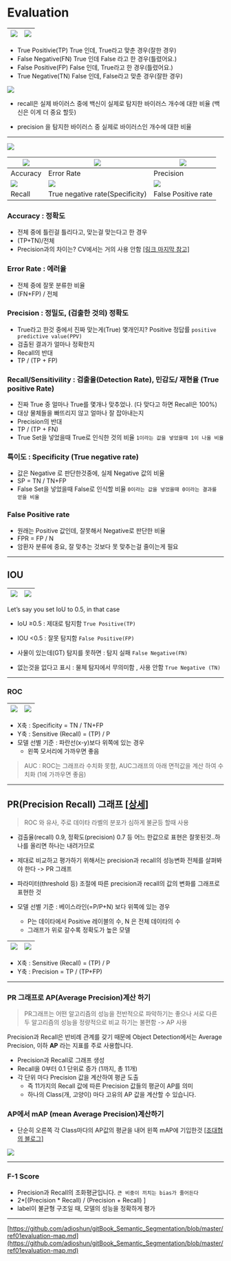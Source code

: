 # Evaluation 


|![](https://hoya012.github.io/assets/img/object_detection_fourth/fig3.PNG) |![](https://hoya012.github.io/assets/img/object_detection_fourth/fig4.PNG)|
|-|-|



- True Positivie(TP)	True 인데, True라고 맞춘 경우(잘한 경우)
- False Negative(FN)	True 인데 False 라고 한 경우(틀렸어요.)
- False Positive(FP)	False 인데, True라고 한 경우(틀렸어요.)
- True Negative(TN)	False 인데, False라고 맞춘 경우(잘한 경우)

![](https://i.imgur.com/4MHBJoz.png)
- recall은 실제 바이러스 중에 백신이 실제로 탐지한 바이러스 개수에 대한 비율 (백신은 이게 더 중요 할듯)

- precision 을 탐지한 바이러스 중 실제로 바이러스인 개수에 대한 비율

---

![](https://i.imgur.com/atBT1ux.png)

|![](https://i.imgur.com/OFpcgAc.png)|![](https://i.imgur.com/p6npcBu.png)|![](https://i.imgur.com/hf80DVr.png)|
|-|-|-|
|Accuracy|Error Rate|Precision|
|![](https://i.imgur.com/3VDqaKg.png)|![](https://i.imgur.com/LPZyApp.png)|![](https://i.imgur.com/qrtq4AU.png)|
|Recall|True negative rate(Specificity)|False Positive rate|


### Accuracy : 정확도 
- 전체 중에 틀린걸 틀리다고, 맞는걸 맞는다고 한 경우 
- (TP+TN)/전체 
- Precision과의 차이는? CV에서는 거의 사용 안함 [[링크 마지막 참고]](https://darkpgmr.tistory.com/162?category=460965)

### Error Rate : 에러율 
- 전체 중에 잘못 분류한 비율 
- (FN+FP) / 전체 

### **Precision** : 정밀도, (검출한 것의) 정확도
- True라고 한것 중에서 진짜 맞는게(True) 몇개인지? Positive 정답률 `positive predictive value(PPV)`
- 검출된 결과가 얼마나 정확한지
- Recall의 반대 
- TP / (TP + FP)

### **Recall**/Sensitivility : 검출율(Detection Rate), 민감도/ 재현율 (True positive Rate)
- 진짜 True 중 얼마나 True를 몇개나 맞추었나. (다 맞다고 하면 Recall은 100%)
- 대상 물체들을 빠뜨리지 않고 얼마나 잘 잡아내는지
- Precision의 반대 
- TP / (TP + FN) 
- True Set을 넣었을때 True로 인식한 것의 비율 `1이라는 값을 넣었을때 1이 나올 비율  `

### 특이도 : Specificity (True negative rate)
- 값은 Negative 로 판단한것중에, 실제 Negative 값의 비율
- SP = TN / TN+FP
- False Set을 넣었을때 False로 인식할 비율  `0이라는 값을 넣었을때 0이라는 결과를 얻을 비율 `

### False Positive rate
- 원래는 Positive 값인데, 잘못해서 Negative로 판단한 비율
- FPR = FP / N
- 암환자 분류에 중요, 잘 맞추는 것보다 못 맞추는걸 줄이는게 필요 

---

## IOU

|![](https://hoya012.github.io/assets/img/object_detection_fourth/fig1.PNG)|![](https://i.imgur.com/MiOToDt.png)|
|-|-|

Let’s say you set IoU to 0.5, in that case

-   IoU ≥0.5 : 제대로 탐지함 `True Positive(TP)`

-   IOU <0.5 : 잘못 탐지함 `False Positive(FP)`

-   사물이 있는데(GT) 탐지를 못하면 : 탐지 실패 `False Negative(FN)`

-   없는것을 없다고 표시 : 물체 탐지에서 무의미함 , 사용 안함 `True Negative (TN)`



---



### ROC 
|![](https://i.imgur.com/UJAOjp8.png)|![](https://scikit-learn.org/stable/_images/sphx_glr_plot_roc_001.png)|
|-|-|

- X축 : Specificity = TN / TN+FP
- Y축 : Sensitive (Recall) = (TP) / P
- 모델 선별 기준 : 파란선(x-y)보다 위쪽에 있는 경우 
	- 왼쪽 모서리에 가까우면 좋음 

>  AUC : ROC는 그래프라 수치화 못함, AUC그래프의 아래 면적값을 계산 하여 수치화 (1에 가까우면 좋음)  
---


## PR(Precision Recall) 그래프 [[상세]](https://bskyvision.com/465)

> ROC 와 유사, 주로 데이타 라벨의 분포가 심하게 불균등 할때 사용

- 검출율(recall) 0.9, 정확도(precision) 0.7 등 어느 한값으로 표현은 잘못된것..하나를 올리면 하나는 내려가므로 
- 제대로 비교하고 평가하기 위해서는 precision과 recall의 성능변화 전체를 살펴봐야 한다 -> PR 그래프 
- 파라미터(threshold 등) 조절에 따른 precision과 recall의 값의 변화를 그래프로 표현한 것

- 모델 선별 기준 : 베이스라인(=P/P+N) 보다 위쪽에 있는 경우
	- P는 데이타에서 Positive 레이블의 수, N 은 전체 데이타의 수  
	- 그래프가 위로 갈수록 정확도가 높은 모델 

|![](https://i.imgur.com/7QmnbQf.png)|![](https://i.imgur.com/9mRWgCj.png)|
|-|-|
-   X축 : Sensitive (Recall) = (TP) / P  
-   Y축 : Precision = TP / (TP+FP)
    
---

### PR 그래프로 AP(Average Precision)계산 하기 

> PR그래프는 어떤 알고리즘의 성능을 전반적으로 파악하기는 좋으나 서로 다른 두 알고리즘의 성능을 정량적으로 비교 하기는 불편함 -> AP 사용 

Precision과 Recall은 반비례 관계를 갖기 때문에 Object Detection에서는 Average Precision, 이하 **AP** 라는 지표를 주로 사용합니다.
- Precision과 Recall로 그래프 생성 
- Recall을 0부터 0.1 단위로 증가 (1까지, 총 11개)
- 각 단위 마다 Precision 값을 계산하여 평균 도출 
	- 즉 11가지의 Recall 값에 따른 Precision 값들의 평균이 AP를 의미
	- 하나의 Class(개, 고양이) 마다 고유의 AP 값을 계산할 수 있습니다.

### AP에서 mAP (mean Average Precision)계산하기 

- 단순히 오른쪽 각 Class마다의 AP값의 평균을 내어 왼쪽 mAP에 기입한것  [[조대협의 블로그]](https://bcho.tistory.com/1206)

![](https://i.imgur.com/eFMxqgv.png)

---


### F-1 Score 
- Precision과 Recall의 조화평균입니다. `큰 비중이 끼치는 bias가 줄어든다`
- 2*[(Precision * Recall) / (Precision + Recall)  ]
- label이 불균형 구조일 때, 모델의 성능을 정확하게 평가


---
[https://github.com/adioshun/gitBook_Semantic_Segmentation/blob/master/ref01evaluation-map.md](https://github.com/adioshun/gitBook_Semantic_Segmentation/blob/master/ref01evaluation-map.md)
